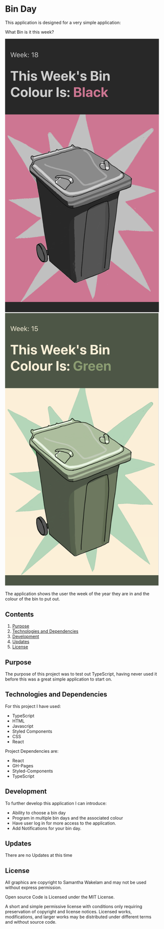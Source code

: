 # Bin Day

This application is designed for a very simple application:

What Bin is it this week?

![Black Bin](public/assets/screenshots/screenshot-black.png)
![Green Bin](public/assets/screenshots/screenshot-green.png)

The application shows the user the week of the year they are in and the colour of the bin to put out.

## Contents

1. [Purpose](#purpose)
2. [Technologies and Dependencies](#technologies-and-dependencies)
3. [Development](#development)
4. [Updates](#updates)
5. [License](#license)

## Purpose

The purpose of this project was to test out TypeScript, having never used it before this was a great simple application to start on.

## Technologies and Dependencies

For this project I have used:

- TypeScript
- HTML
- Javascript
- Styled Components
- CSS
- React

Project Dependencies are:

- React
- GH-Pages
- Styled-Components
- TypeScript

## Development

To further develop this application I can introduce:

- Ability to choose a bin day
- Program in multiple bin days and the associated colour
- Have user log in for more access to the application.
- Add Notifications for your bin day.

## Updates

There are no Updates at this time

## License

All graphics are copyright to Samantha Wakelam and may not be used without express permission.

Open source Code is
Licensed under the MIT License.

A short and simple permissive license with conditions only requiring preservation of copyright and license notices. Licensed works, modifications, and larger works may be distributed under different terms and without source code.

